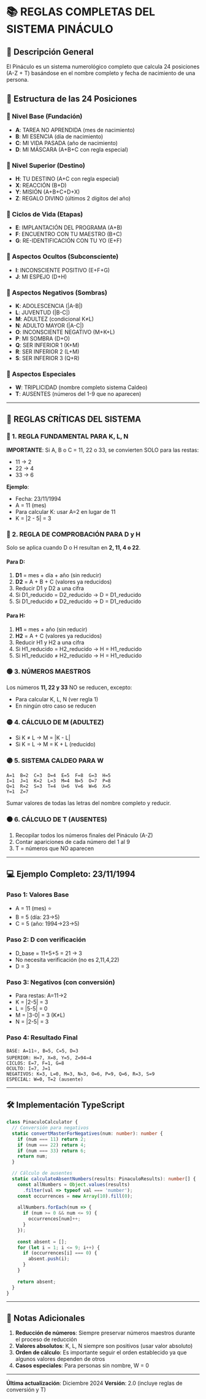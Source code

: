 # 📚 REGLAS COMPLETAS DEL SISTEMA PINÁCULO

## 🎯 Descripción General
El Pináculo es un sistema numerológico completo que calcula 24 posiciones (A-Z + T) basándose en el nombre completo y fecha de nacimiento de una persona.

## 🔢 Estructura de las 24 Posiciones

### 🔷 Nivel Base (Fundación)
- **A**: TAREA NO APRENDIDA (mes de nacimiento)
- **B**: MI ESENCIA (día de nacimiento)
- **C**: MI VIDA PASADA (año de nacimiento)
- **D**: MI MÁSCARA (A+B+C con regla especial)

### 🔷 Nivel Superior (Destino)
- **H**: TU DESTINO (A+C con regla especial)
- **X**: REACCIÓN (B+D)
- **Y**: MISIÓN (A+B+C+D+X)
- **Z**: REGALO DIVINO (últimos 2 dígitos del año)

### 🔷 Ciclos de Vida (Etapas)
- **E**: IMPLANTACIÓN DEL PROGRAMA (A+B)
- **F**: ENCUENTRO CON TU MAESTRO (B+C)
- **G**: RE-IDENTIFICACIÓN CON TU YO (E+F)

### 🔷 Aspectos Ocultos (Subconsciente)
- **I**: INCONSCIENTE POSITIVO (E+F+G)
- **J**: MI ESPEJO (D+H)

### 🔷 Aspectos Negativos (Sombras)
- **K**: ADOLESCENCIA (|A-B|)
- **L**: JUVENTUD (|B-C|)
- **M**: ADULTEZ (condicional K≠L)
- **N**: ADULTO MAYOR (|A-C|)
- **O**: INCONSCIENTE NEGATIVO (M+K+L)
- **P**: MI SOMBRA (D+O)
- **Q**: SER INFERIOR 1 (K+M)
- **R**: SER INFERIOR 2 (L+M)
- **S**: SER INFERIOR 3 (Q+R)

### 🔷 Aspectos Especiales
- **W**: TRIPLICIDAD (nombre completo sistema Caldeo)
- **T**: AUSENTES (números del 1-9 que no aparecen)

---

## 📏 REGLAS CRÍTICAS DEL SISTEMA

### 🔴 1. REGLA FUNDAMENTAL PARA K, L, N
**IMPORTANTE**: Si A, B o C = 11, 22 o 33, se convierten SOLO para las restas:
- 11 → 2
- 22 → 4
- 33 → 6

**Ejemplo**: 
- Fecha: 23/11/1994
- A = 11 (mes)
- Para calcular K: usar A=2 en lugar de 11
- K = |2 - 5| = 3

### 🔵 2. REGLA DE COMPROBACIÓN PARA D y H
Solo se aplica cuando D o H resultan en **2, 11, 4 o 22**.

#### Para D:
1. **D1** = mes + día + año (sin reducir)
2. **D2** = A + B + C (valores ya reducidos)
3. Reducir D1 y D2 a una cifra
4. Si D1_reducido = D2_reducido → D = D1_reducido
5. Si D1_reducido ≠ D2_reducido → D = D1_reducido

#### Para H:
1. **H1** = mes + año (sin reducir)
2. **H2** = A + C (valores ya reducidos)
3. Reducir H1 y H2 a una cifra
4. Si H1_reducido = H2_reducido → H = H1_reducido
5. Si H1_reducido ≠ H2_reducido → H = H1_reducido

### 🟢 3. NÚMEROS MAESTROS
Los números **11, 22 y 33** NO se reducen, excepto:
- Para calcular K, L, N (ver regla 1)
- En ningún otro caso se reducen

### 🟡 4. CÁLCULO DE M (ADULTEZ)
- Si K ≠ L → M = |K - L|
- Si K = L → M = K + L (reducido)

### 🟣 5. SISTEMA CALDEO PARA W
```
A=1  B=2  C=3  D=4  E=5  F=8  G=3  H=5
I=1  J=1  K=2  L=3  M=4  N=5  O=7  P=8
Q=1  R=2  S=3  T=4  U=6  V=6  W=6  X=5
Y=1  Z=7
```
Sumar valores de todas las letras del nombre completo y reducir.

### 🟤 6. CÁLCULO DE T (AUSENTES)
1. Recopilar todos los números finales del Pináculo (A-Z)
2. Contar apariciones de cada número del 1 al 9
3. T = números que NO aparecen

---

## 💻 Ejemplo Completo: 23/11/1994

### Paso 1: Valores Base
- A = 11 (mes) ⭐
- B = 5 (día: 23→5)
- C = 5 (año: 1994→23→5)

### Paso 2: D con verificación
- D_base = 11+5+5 = 21 → 3
- No necesita verificación (no es 2,11,4,22)
- D = 3

### Paso 3: Negativos (con conversión)
- Para restas: A=11→2
- K = |2-5| = 3
- L = |5-5| = 0
- M = |3-0| = 3 (K≠L)
- N = |2-5| = 3

### Paso 4: Resultado Final
```
BASE: A=11⭐, B=5, C=5, D=3
SUPERIOR: H=7, X=8, Y=5, Z=94→4
CICLOS: E=7, F=1, G=8
OCULTO: I=7, J=1
NEGATIVOS: K=3, L=0, M=3, N=3, O=6, P=9, Q=6, R=3, S=9
ESPECIAL: W=0, T=2 (ausente)
```

---

## 🛠️ Implementación TypeScript

```typescript
class PinaculoCalculator {
  // Conversión para negativos
  static convertMasterForNegatives(num: number): number {
    if (num === 11) return 2;
    if (num === 22) return 4;
    if (num === 33) return 6;
    return num;
  }

  // Cálculo de ausentes
  static calculateAbsentNumbers(results: PinaculoResults): number[] {
    const allNumbers = Object.values(results)
      .filter(val => typeof val === 'number');
    const occurrences = new Array(10).fill(0);
    
    allNumbers.forEach(num => {
      if (num >= 0 && num <= 9) {
        occurrences[num]++;
      }
    });
    
    const absent = [];
    for (let i = 1; i <= 9; i++) {
      if (occurrences[i] === 0) {
        absent.push(i);
      }
    }
    
    return absent;
  }
}
```

---

## 📝 Notas Adicionales

1. **Reducción de números**: Siempre preservar números maestros durante el proceso de reducción
2. **Valores absolutos**: K, L, N siempre son positivos (usar valor absoluto)
3. **Orden de cálculo**: Es importante seguir el orden establecido ya que algunos valores dependen de otros
4. **Casos especiales**: Para personas sin nombre, W = 0

---

**Última actualización**: Diciembre 2024
**Versión**: 2.0 (incluye reglas de conversión y T)